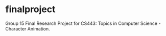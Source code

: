 # finalproject
 Group 15 Final Research Project for CS443: Topics in Computer Science - Character Animation.
